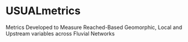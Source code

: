 # USUALmetrics
Metrics Developed to Measure Reached-Based Geomorphic, Local and Upstream variables across Fluvial Networks

